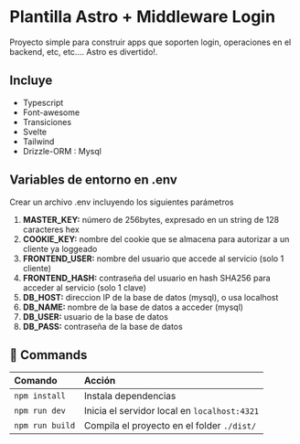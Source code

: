 # Plantilla Astro + Middleware Login
Proyecto simple para construir apps que soporten login, operaciones en el backend, etc, etc....
Astro es divertido!.

## Incluye
* Typescript
* Font-awesome
* Transiciones
* Svelte
* Tailwind
* Drizzle-ORM : Mysql

## Variables de entorno en .env
Crear un archivo .env incluyendo los siguientes parámetros
1. **MASTER_KEY:** número de 256bytes, expresado en un string de 128 caracteres hex
2. **COOKIE_KEY:** nombre del cookie que se almacena para autorizar a un cliente ya loggeado
3. **FRONTEND_USER:** nombre del usuario que accede al servicio (solo 1 cliente)
4. **FRONTEND_HASH:** contraseña del usuario en hash SHA256 para acceder al 
servicio (solo 1 clave)
5. **DB_HOST:** direccion IP de la base de datos (mysql), o usa localhost
6. **DB_NAME:** nombre de la base de datos a acceder (mysql)
7. **DB_USER:** usuario de la base de datos
8. **DB_PASS:** contraseña de la base de datos

## 🧞 Commands

| Comando                   | Acción                                           |
| :------------------------ | :----------------------------------------------- |
| `npm install`             | Instala dependencias                             |
| `npm run dev`             | Inicia el servidor local en `localhost:4321`     |
| `npm run build`           | Compila el proyecto en el folder `./dist/`       |
